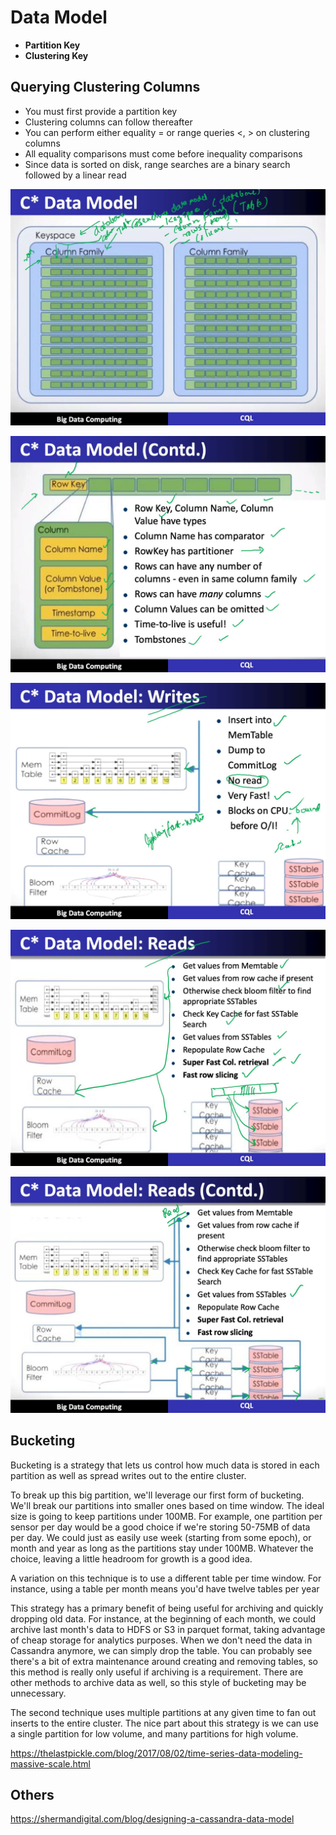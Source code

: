 # Data Model

- **Partition Key**
- **Clustering Key**

## Querying Clustering Columns

- You must first provide a partition key
- Clustering columns can follow thereafter
- You can perform either equality = or range queries <, > on clustering columns
- All equality comparisons must come before inequality comparisons
- Since data is sorted on disk, range searches are a binary search followed by a linear read

![image](../../../media/Cassandra_Data-Model-image1.jpg)

![image](../../../media/Cassandra_Data-Model-image2.jpg)

![image](../../../media/Cassandra_Data-Model-image3.jpg)

![image](../../../media/Cassandra_Data-Model-image4.jpg)

![image](../../../media/Cassandra_Data-Model-image5.jpg)

## Bucketing

Bucketing is a strategy that lets us control how much data is stored in each partition as well as spread writes out to the entire cluster.

To break up this big partition, we'll leverage our first form of bucketing. We'll break our partitions into smaller ones based on time window. The ideal size is going to keep partitions under 100MB. For example, one partition per sensor per day would be a good choice if we're storing 50-75MB of data per day. We could just as easily use week (starting from some epoch), or month and year as long as the partitions stay under 100MB. Whatever the choice, leaving a little headroom for growth is a good idea.

A variation on this technique is to use a different table per time window. For instance, using a table per month means you'd have twelve tables per year

This strategy has a primary benefit of being useful for archiving and quickly dropping old data. For instance, at the beginning of each month, we could archive last month's data to HDFS or S3 in parquet format, taking advantage of cheap storage for analytics purposes. When we don't need the data in Cassandra anymore, we can simply drop the table. You can probably see there's a bit of extra maintenance around creating and removing tables, so this method is really only useful if archiving is a requirement. There are other methods to archive data as well, so this style of bucketing may be unnecessary.

The second technique uses multiple partitions at any given time to fan out inserts to the entire cluster. The nice part about this strategy is we can use a single partition for low volume, and many partitions for high volume.

https://thelastpickle.com/blog/2017/08/02/time-series-data-modeling-massive-scale.html

## Others

https://shermandigital.com/blog/designing-a-cassandra-data-model
